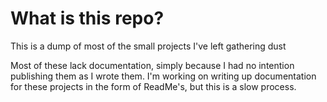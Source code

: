# What is this repo?
This is a dump of most of the small projects I've left gathering dust

Most of these lack documentation, simply because I had no intention publishing them as I wrote them. I'm working on writing up documentation for these projects in the form of ReadMe's, but this is a slow process.

